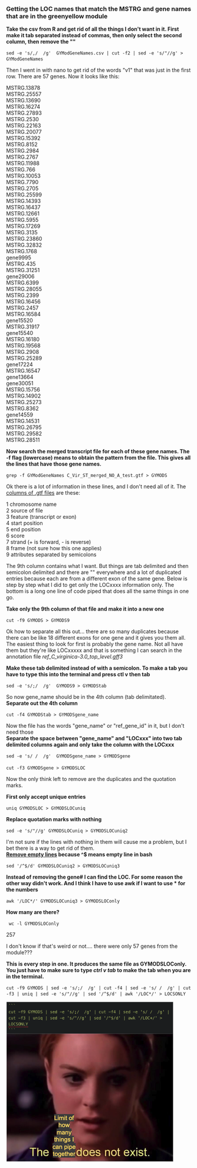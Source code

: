 ### Getting the LOC names that match the MSTRG and gene names that are in the greenyellow module

**Take the csv from R and get rid of all the things I don't want in it. First make it tab separated instead of commas, then only select the second column, then remove the ""**

```
sed -e 's/,/  /g'  GYModGeneNames.csv | cut -f2 | sed -e 's/"//g' > GYModGeneNames
```
Then I went in with nano to get rid of the words "v1" that was just in the first row. There are 57 genes. Now it looks like this:

MSTRG.13878  
MSTRG.25557  
MSTRG.13690  
MSTRG.16274  
MSTRG.27893  
MSTRG.2530  
MSTRG.22163  
MSTRG.20077  
MSTRG.15392  
MSTRG.8152  
MSTRG.2984  
MSTRG.2767  
MSTRG.11988  
MSTRG.766  
MSTRG.10053  
MSTRG.7790  
MSTRG.2705  
MSTRG.25599  
MSTRG.14393  
MSTRG.16437  
MSTRG.12661  
MSTRG.5955  
MSTRG.17269  
MSTRG.3135  
MSTRG.23860  
MSTRG.32832  
MSTRG.1768  
gene9995  
MSTRG.435  
MSTRG.31251  
gene29006  
MSTRG.6399  
MSTRG.28055  
MSTRG.2399  
MSTRG.16456  
MSTRG.2457  
MSTRG.16584  
gene15520  
MSTRG.31917  
gene15540  
MSTRG.16180  
MSTRG.19568  
MSTRG.2908  
MSTRG.25289  
gene17224  
MSTRG.16547  
gene13664  
gene30051  
MSTRG.15756  
MSTRG.14902  
MSTRG.25273  
MSTRG.8362  
gene14559  
MSTRG.14531  
MSTRG.26795  
MSTRG.29582  
MSTRG.28511  

**Now search the merged transcript file for each of these gene names. The -f flag (lowercase) means to obtain the pattern from the file. This gives all the lines that have those gene names.**
```
grep -f GYModGeneNames C_Vir_ST_merged_NO_A_test.gtf > GYMODS
```

Ok there is a lot of information in these lines, and I don't need all of it. The [columns of .gtf files](https://useast.ensembl.org/info/website/upload/gff.html) are these:

1 chromosome name  
2 source of file  
3 feature (transcript or exon)  
4 start position  
5 end position  
6 score  
7 strand (+ is forward, - is reverse)  
8 frame (not sure how this one applies)  
9 attributes separated by semicolons  


The 9th column contains what I want. But things are tab delimited and then semicolon delimited and there are "" everywhere and a lot of duplicated entries because each are from a different exon of the same gene. Below is step by step what I did to get only the LOCxxxx information only. The bottom is a long one line of code piped that does all the same things in one go.

**Take only the 9th column of that file and make it into a new one**
```
cut -f9 GYMODS > GYMODS9
```

Ok how to separate all this out... there are so many duplicates because there can be like 18 different exons for one gene and it gives you them all. The easiest thing to look for first is probably the gene name. Not all have them but they're like LOCxxxxx and that is something I can search in the annotation file _ref_C_virginica-3.0_top_level.gff3_


**Make these tab delimited instead of with a semicolon. To make a tab you have to type this into the terminal and press ctl v then tab**

```
sed -e 's/;/  /g'  GYMODS9 > GYMODStab
```

So now gene_name should be in the 4th column (tab delimitated).  
**Separate out the 4th column**
```
cut -f4 GYMODStab > GYMODSgene_name
```

Now the file has the words "gene_name" or "ref_gene_id" in it, but I don't need those  
**Separate the space between "gene_name" and "LOCxxx" into two tab delimited columns again and only take the column with the LOCxxx**
```
sed -e 's/ /  /g'  GYMODSgene_name > GYMODSgene

cut -f3 GYMODSgene > GYMODSLOC
```
Now the only think left to remove are the duplicates and the quotation marks.

**First only accept unique entries**
```
uniq GYMODSLOC > GYMODSLOCuniq
```
**Replace quotation marks with nothing**
```
sed -e 's/"//g' GYMODSLOCuniq > GYMODSLOCuniq2
```
I'm not sure if the lines with nothing in them will cause me a problem, but I bet there is a way to get rid of them.  
**[Remove empty lines](https://serverfault.com/questions/252921/how-to-remove-empty-blank-lines-from-a-file-in-unix-including-spaces) because ^$ means empty line in bash**
```
sed '/^$/d' GYMODSLOCuniq2 > GYMODSLOCuniq3
```
**Instead of removing the gene# I can find the LOC. For some reason the other way didn't work. And I think I have to use awk if I want to use * for the numbers**
```
awk '/LOC*/' GYMODSLOCuniq3 > GYMODSLOConly
```
**How many are there?**
```
 wc -l GYMODSLOConly
```
 257

 I don't know if that's weird or not.... there were only 57 genes from the module???


**This is every step in one. It produces the same file as GYMODSLOConly. You just have to make sure to type _ctrl v tab_ to make the tab when you are in the terminal.**

 ```
 cut -f9 GYMODS | sed -e 's/;/  /g' | cut -f4 | sed -e 's/ /  /g' | cut -f3 | uniq | sed -e 's/"//g' | sed '/^$/d' | awk '/LOC*/' > LOCSONLY
 ```
![meme](images/the_limit.png)
